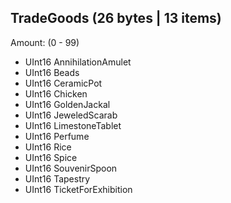 ## TradeGoods (26 bytes | 13 items)

Amount: (0 - 99)

* UInt16 AnnihilationAmulet 
* UInt16 Beads
* UInt16 CeramicPot 
* UInt16 Chicken 
* UInt16 GoldenJackal 
* UInt16 JeweledScarab 
* UInt16 LimestoneTablet 
* UInt16 Perfume 
* UInt16 Rice 
* UInt16 Spice 
* UInt16 SouvenirSpoon 
* UInt16 Tapestry 
* UInt16 TicketForExhibition 